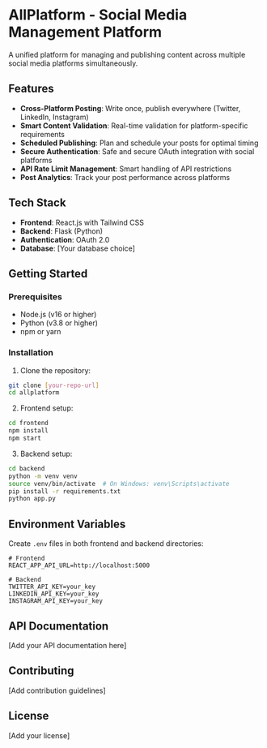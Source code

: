 # AllPlatform - Social Media Management Platform

A unified platform for managing and publishing content across multiple social media platforms simultaneously.

## Features

- **Cross-Platform Posting**: Write once, publish everywhere (Twitter, LinkedIn, Instagram)
- **Smart Content Validation**: Real-time validation for platform-specific requirements
- **Scheduled Publishing**: Plan and schedule your posts for optimal timing
- **Secure Authentication**: Safe and secure OAuth integration with social platforms
- **API Rate Limit Management**: Smart handling of API restrictions
- **Post Analytics**: Track your post performance across platforms

## Tech Stack

- **Frontend**: React.js with Tailwind CSS
- **Backend**: Flask (Python)
- **Authentication**: OAuth 2.0
- **Database**: [Your database choice]

## Getting Started

### Prerequisites

- Node.js (v16 or higher)
- Python (v3.8 or higher)
- npm or yarn

### Installation

1. Clone the repository:

```bash
git clone [your-repo-url]
cd allplatform
```

2. Frontend setup:

```bash
cd frontend
npm install
npm start
```

3. Backend setup:

```bash
cd backend
python -m venv venv
source venv/bin/activate  # On Windows: venv\Scripts\activate
pip install -r requirements.txt
python app.py
```

## Environment Variables

Create `.env` files in both frontend and backend directories:

```env
# Frontend
REACT_APP_API_URL=http://localhost:5000

# Backend
TWITTER_API_KEY=your_key
LINKEDIN_API_KEY=your_key
INSTAGRAM_API_KEY=your_key
```

## API Documentation

[Add your API documentation here]

## Contributing

[Add contribution guidelines]

## License

[Add your license]
